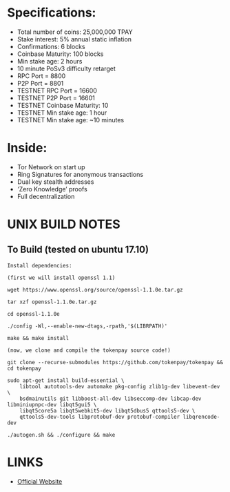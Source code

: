 Specifications:
==========================
* Total number of coins: 25,000,000 TPAY
* Stake interest: 5% annual static inflation
* Confirmations: 6 blocks
* Coinbase Maturity: 100 blocks
* Min stake age: 2 hours
* 10 minute PoSv3 difficulty retarget
* RPC Port = 8800
* P2P Port = 8801
* TESTNET RPC Port = 16600
* TESTNET P2P Port = 16601
* TESTNET Coinbase Maturity: 10
* TESTNET Min stake age: 1 hour
* TESTNET Min stake age: ~10 minutes

Inside:
==========================
* Tor Network on start up
* Ring Signatures for anonymous transactions
* Dual key stealth addresses
* ‘Zero Knowledge’ proofs
* Full decentralization

UNIX BUILD NOTES
================

To Build  (tested on ubuntu 17.10)
--------
```
Install dependencies: 

(first we will install openssl 1.1)

wget https://www.openssl.org/source/openssl-1.1.0e.tar.gz

tar xzf openssl-1.1.0e.tar.gz

cd openssl-1.1.0e

./config -Wl,--enable-new-dtags,-rpath,'$(LIBRPATH)'

make && make install

(now, we clone and compile the tokenpay source code!)

git clone --recurse-submodules https://github.com/tokenpay/tokenpay && cd tokenpay

sudo apt-get install build-essential \
    libtool autotools-dev automake pkg-config zlib1g-dev libevent-dev \
    bsdmainutils git libboost-all-dev libseccomp-dev libcap-dev libminiupnpc-dev libqt5gui5 \
    libqt5core5a libqt5webkit5-dev libqt5dbus5 qttools5-dev \
    qttools5-dev-tools libprotobuf-dev protobuf-compiler libqrencode-dev

./autogen.sh && ./configure && make
```



LINKS
==========================
* [Official Website](http://www.tokenpay.com/)

